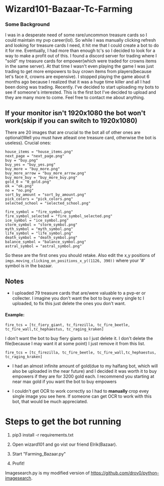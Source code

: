 # Wizard101-Bazaar-Tc-Farming
### Some Background
I was in a desperate need of some rare/uncommon treasure cards so I could maintain my pvp career(lol). So while I was manually clicking refresh and looking for treasure cards I need, it hit me that I could create a bot to do it for me. Eventually, I had more than enough tc's so I decided to look for a way to make a profit out of this. I found a discord server for trading where I "sold" my treasure cards for empower(which were traded for crowns items in the same server). At that time I wasn't even playing the game I was just trading to get more empowers to buy crown items from players(because let's face it, crowns are expensive). I stopped playing the game about 6 months ago because I realized that it was a huge time killer and all I had been doing was trading. Recently. I've decided to start uploading my bots  to see if someone's interested. This is the first bot I've decided to upload and they are many more to come. Feel free to contact me about anything.

## If your monitor isn't 1920x1080 the bot won't work(skip if you can switch to 1920x1080)
There are 20 images that are crucial to the bot all of other ones are optional(Well you must have atleast one treasure card, otherwise the bot is useless).
Crucial ones:
```
house_items = "house_items.png"
next_page = "next_page.png"
buy = "buy.png"
buy_yes = "buy_yes.png"
buy_more = "buy_more.png"
buy_more_arrow = "buy_more_arrow.png"
buy_more_buy = "buy_more_buy.png"
gold_0 = "0_gold.png"
ok = "ok.png"
no = "no.png"
sort_by_amount = "sort_by_amount.png"
pick_colors = "pick_colors.png"
selected_school = "selected_school.png"

fire_symbol = "fire_symbol.png"
fire_symbol_selected = "fire_symbol_selected.png"
ice_symbol = "ice_symbol.png"
storm_symbol = "storm_symbol.png"
myth_symbol = "myth_symbol.png"
life_symbol = "life_symbol.png"
death_symbol = "death_symbol.png"
balance_symbol = "balance_symbol.png"
astral_symbol = "astral_symbol.png"
```
So these are the first ones you should retake. Also edit the x,y positions of `imgs.moving_clicking_on_positions_x_y((1126, 390))` where your '#' symbol is in the bazaar.

## Notes
* I uploaded 79 treasure cards that are/were valuable to a pvp-er or collecter. I imagine you don't want the bot to buy every single tc  I uploaded, to fix this just delete the ones you don't want.

#### Example:
```
fire_tcs = [tc_fiery_giant, tc_firezilla, tc_fire_beetle, tc_fire_wall,tc_hephaestus, tc_raging_kraken]
```
I don't want the bot to buy fiery giants so I just delete it. I don't delete the file(because I may want it at some point) I just remove it from this list.
```
fire_tcs = [tc_firezilla, tc_fire_beetle, tc_fire_wall,tc_hephaestus, tc_raging_kraken]
```
* I had an almost infinite amount of gold(due to my halfang bot, which will also be uploaded in the near future) and I decided it was worth it to buy empowers if they are for 3200 gold each. I recommend you starting at near max gold if you want the bot to buy empowers

* I couldn't get OCR to work correctly so I had to **manually** crop evey single image you see here. If someone can get OCR to work with this bot, that would be much appreciated.

# Steps to get the bot running

1. pip3 install -r requirements.txt

2. Open wizard101 and go vist our friend Elrik(Bazaar).

3. Start "Farming_Bazaar.py"

4. Profit!

Imagesearch.py is my modified version of https://github.com/drov0/python-imagesearch.

